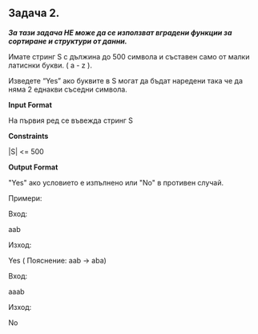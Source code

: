 ## Задача 2.

***За тази задача НЕ може да се използват вградени функции за сортиране и структури от данни.***

Имате стринг S с дължина до 500 символа и съставен само от малки латиснки букви. ( a - z ).

Изведете “Yes” ако буквите в S могат да бъдат наредени така че да няма 2 еднакви съседни символа.

**Input Format**

На първия ред се въвежда стринг S

**Constraints**

|S| <= 500

**Output Format**

"Yes" ако условието е изпълнено или "No" в противен случай.

Примери:

Вход:

aab

Изход:

Yes ( Пояснение: aab -> aba)

Вход:

aaab

Изход:

No

